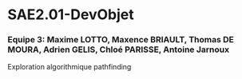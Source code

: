 # SAE2.01-DevObjet
### Equipe 3: Maxime LOTTO, Maxence BRIAULT, Thomas DE MOURA, Adrien GELIS, Chloé PARISSE, Antoine Jarnoux
 Exploration algorithmique pathfinding
